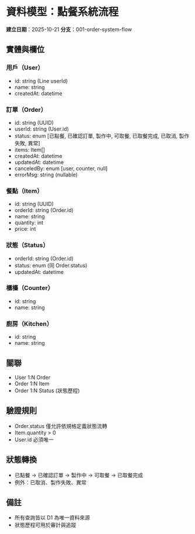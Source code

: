 # 資料模型：點餐系統流程

**建立日期**：2025-10-21
**分支**：001-order-system-flow

## 實體與欄位

### 用戶（User）
- id: string (Line userId)
- name: string
- createdAt: datetime

### 訂單（Order）
- id: string (UUID)
- userId: string (User.id)
- status: enum [已點餐, 已確認訂單, 製作中, 可取餐, 已取餐完成, 已取消, 製作失敗, 異常]
- items: Item[]
- createdAt: datetime
- updatedAt: datetime
- canceledBy: enum [user, counter, null]
- errorMsg: string (nullable)

### 餐點（Item）
- id: string (UUID)
- orderId: string (Order.id)
- name: string
- quantity: int
- price: int

### 狀態（Status）
- orderId: string (Order.id)
- status: enum (同 Order.status)
- updatedAt: datetime

### 櫃檯（Counter）
- id: string
- name: string

### 廚房（Kitchen）
- id: string
- name: string

## 關聯
- User 1:N Order
- Order 1:N Item
- Order 1:N Status (狀態歷程)

## 驗證規則
- Order.status 僅允許依規格定義狀態流轉
- Item.quantity > 0
- User.id 必須唯一

## 狀態轉換
- 已點餐 → 已確認訂單 → 製作中 → 可取餐 → 已取餐完成
- 例外：已取消、製作失敗、異常

## 備註
- 所有查詢皆以 D1 為唯一資料來源
- 狀態歷程可用於審計與追蹤

